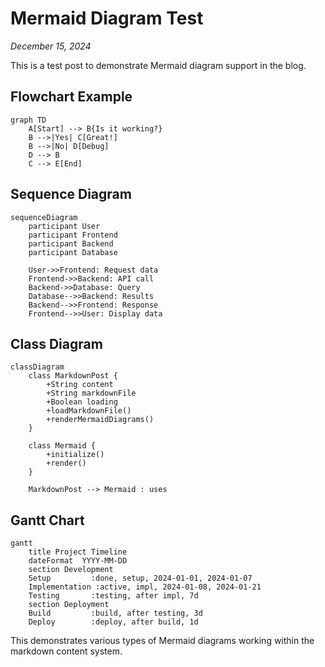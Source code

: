 # Mermaid Diagram Test

*December 15, 2024*

This is a test post to demonstrate Mermaid diagram support in the blog.

## Flowchart Example

```mermaid
graph TD
    A[Start] --> B{Is it working?}
    B -->|Yes| C[Great!]
    B -->|No| D[Debug]
    D --> B
    C --> E[End]
```

## Sequence Diagram

```mermaid
sequenceDiagram
    participant User
    participant Frontend
    participant Backend
    participant Database
    
    User->>Frontend: Request data
    Frontend->>Backend: API call
    Backend->>Database: Query
    Database-->>Backend: Results
    Backend-->>Frontend: Response
    Frontend-->>User: Display data
```

## Class Diagram

```mermaid
classDiagram
    class MarkdownPost {
        +String content
        +String markdownFile
        +Boolean loading
        +loadMarkdownFile()
        +renderMermaidDiagrams()
    }
    
    class Mermaid {
        +initialize()
        +render()
    }
    
    MarkdownPost --> Mermaid : uses
```

## Gantt Chart

```mermaid
gantt
    title Project Timeline
    dateFormat  YYYY-MM-DD
    section Development
    Setup         :done, setup, 2024-01-01, 2024-01-07
    Implementation :active, impl, 2024-01-08, 2024-01-21
    Testing       :testing, after impl, 7d
    section Deployment
    Build         :build, after testing, 3d
    Deploy        :deploy, after build, 1d
```

This demonstrates various types of Mermaid diagrams working within the markdown content system.
